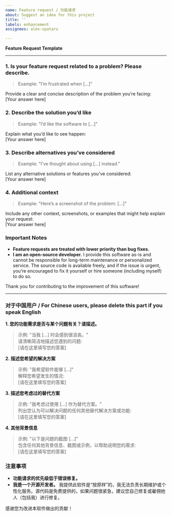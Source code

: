 ```yaml
---
name: Feature request / 功能请求
about: Suggest an idea for this project
title: ''
labels: enhancement
assignees: alex-spataru

---
```


**Feature Request Template**

---

### **1. Is your feature request related to a problem? Please describe.**

> Example: "I’m frustrated when […]"

Provide a clear and concise description of the problem you’re facing:  
[Your answer here]

### **2. Describe the solution you’d like**

> Example: "I’d like the software to [...]"

Explain what you’d like to see happen:  
[Your answer here]

### **3. Describe alternatives you’ve considered**

> Example: "I’ve thought about using [...] instead."

List any alternative solutions or features you’ve considered:  
[Your answer here]

### **4. Additional context**

> Example: "Here’s a screenshot of the problem: [...]"

Include any other context, screenshots, or examples that might help explain your request:  
[Your answer here]

### **Important Notes**

- **Feature requests are treated with lower priority than bug fixes.**  
- **I am an open-source developer.** I provide this software as-is and cannot be responsible for long-term maintenance or personalized service. The source code is available freely, and if the issue is urgent, you’re encouraged to fix it yourself or hire someone (including myself) to do so.  

Thank you for contributing to the improvement of this software!

---

### **对于中国用户 / For Chinese users, please delete this part if you speak English**

**1. 您的功能需求是否与某个问题有关？请描述。**  
> 示例: "当我 […] 时会感到很沮丧。"  
请清晰简洁地描述您遇到的问题:  
[请在这里填写您的答案]

**2. 描述您希望的解决方案**  
> 示例: "我希望软件能够 […]"  
解释您希望发生的情况:  
[请在这里填写您的答案]

**3. 描述您考虑过的替代方案**  
> 示例: "我考虑过使用 […] 作为替代方案。"  
列出您认为可以解决问题的任何其他替代解决方案或功能:  
[请在这里填写您的答案]

**4. 其他背景信息**  
> 示例: "以下是问题的截图 […]"  
包含任何其他背景信息、截图或示例，以帮助说明您的需求:  
[请在这里填写您的答案]

### 注意事项  
- **功能请求的优先级低于错误修复。**  
- **我是一个开源开发者。** 我提供此软件是“按原样”的，我无法负责长期维护或个性化服务。源代码是免费提供的，如果问题很紧急，建议您自己修复或雇佣他人（包括我）进行修复。  

感谢您为改进本软件做出的贡献！
